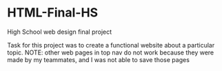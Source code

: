 # HTML-Final-HS
High School web design final project

Task for this project was to create a functional website about a particular topic. NOTE: other web pages in top nav do not work because they were made by my teammates, and I was not able to save those pages
